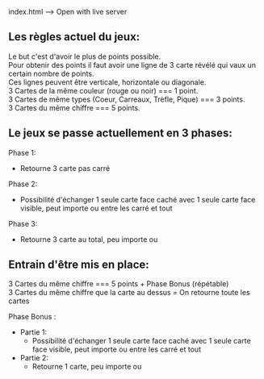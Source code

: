 index.html --> Open with live server

## Les règles actuel du jeux:
Le but c'est d'avoir le plus de points possible. <br>
Pour obtenir des points il faut avoir une ligne de 3 carte révélé qui vaux un certain nombre de points.<br>
Ces lignes peuvent être verticale, horizontale ou diagonale.<br>
3 Cartes de la même couleur (rouge ou noir) === 1 point.<br>
3 Cartes de même types (Coeur, Carreaux, Trèfle, Pique) === 3 points.<br>
3 Cartes du même chiffre === 5 points.<br>

## Le jeux se passe actuellement en 3 phases:
Phase 1:
- Retourne 3 carte pas carré
  
Phase 2:
- Possibilité d'échanger 1 seule carte face caché avec 1 seule carte face visible, peut importe ou entre les carré et tout

Phase 3:
- Retourne 3 carte au total, peu importe ou

## Entrain d'être mis en place:
3 Cartes du même chiffre === 5 points + Phase Bonus (répétable)<br>
3 Cartes du même chiffre que la carte au dessus = On retourne toute les cartes

Phase Bonus :
- Partie 1:
    - Possibilité d'échanger 1 seule carte face caché avec 1 seule carte face visible, peut importe ou entre les carré et tout
- Partie 2:
    - Retourne 1 carte, peu importe ou


